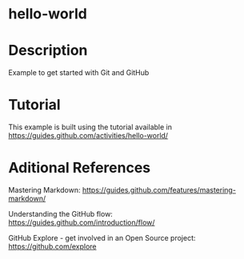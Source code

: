 # hello-world

# Description
Example to get started with Git and GitHub

# Tutorial
This example is built using the tutorial available in
https://guides.github.com/activities/hello-world/

# Aditional References
Mastering Markdown: 
https://guides.github.com/features/mastering-markdown/


Understanding the GitHub flow: 
https://guides.github.com/introduction/flow/


GitHub Explore - get involved in an Open Source project: 
https://github.com/explore
